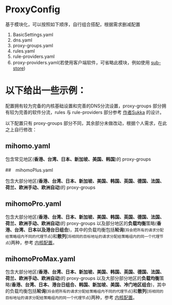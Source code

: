 # ProxyConfig

基于模块化，可以按照如下顺序，自行组合搭配，根据需求删减配置

1. BasicSettings.yaml
2. dns.yaml
3. proxy-groups.yaml
4. rules.yaml
5. rule-providers.yaml
6. proxy-providers.yaml(若使用客户端软件，可省略此模块，例如使用 [sub-store](https://github.com/sub-store-org/Sub-Store))



# 以下给出一些示例：

配置拥有较为完备的内核基础设置和完善的DNS分流设置，proxy-groups 部分拥有较为完善的软件分流，rules 与 rule-providers 部分参考 [作者Sukka](https://github.com/sukkaw) 的设计。

以下配置只有 proxy-groups 部分不同，其余部分未做改动，根据个人需求，在此之上自行修改：

## mihomo.yaml

包含常见地区(**香港、台湾、日本、新加坡、美国、韩国**)的 proxy-groups

##　mihomoPlus.yaml

包含大部分地区(**香港、台湾、日本、新加坡、美国、韩国、英国、德国、法国、荷兰、欧洲手动、欧洲自动**)的 proxy-groups

## mihomoPro.yaml

包含大部分地区(**香港、台湾、日本、新加坡、美国、韩国、英国、德国、法国、荷兰、欧洲手动、欧洲自动**)的 proxy-groups 以及部分地区的**负载均衡**策略(**香港、台湾、日本以及港台日组合**)，其中的负载均衡包括**轮询**(`将会把所有的请求分配给策略组内不同的代理节点`)和**散列**(`将相同的目标地址的请求分配给策略组内的同一个代理节点`)两种，参考 [内核配置](https://wiki.metacubex.one/config/proxy-groups/load-balance/)。

## mihomoProMax.yaml

包含大部分地区(**香港、台湾、日本、新加坡、美国、韩国、英国、德国、法国、荷兰、欧洲手动、欧洲自动**)的 proxy-groups 以及大部分部分地区的**负载均衡**策略(**香港、台湾、日本、港台日组合、韩国、新加坡、美国、冷门地区组合**)，其中的负载均衡包括**轮询**(`将会把所有的请求分配给策略组内不同的代理节点`)和**散列**(`将相同的目标地址的请求分配给策略组内的同一个代理节点`)两种，参考 [内核配置](https://wiki.metacubex.one/config/proxy-groups/load-balance/)。